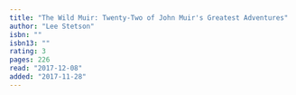 ```yaml
---
title: "The Wild Muir: Twenty-Two of John Muir's Greatest Adventures"
author: "Lee Stetson"
isbn: ""
isbn13: ""
rating: 3
pages: 226
read: "2017-12-08"
added: "2017-11-28"
---
```


